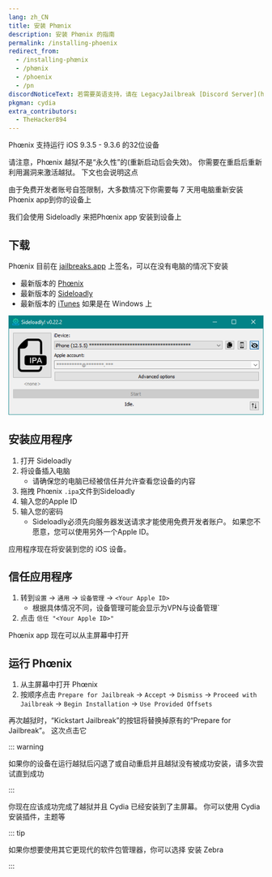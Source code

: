 ```yaml
---
lang: zh_CN
title: 安装 Phœnix
description: 安装 Phœnix 的指南
permalink: /installing-phoenix
redirect_from:
  - /installing-phœnix
  - /phœnix
  - /phoenix
  - /pn
discordNoticeText: 若需要英语支持，请在 LegacyJailbreak [Discord Server](http://discord.legacyjailbreak.com) 上寻求帮助。
pkgman: cydia
extra_contributors:
  - TheHacker894
---
```


Phœnix 支持运行 iOS 9.3.5 - 9.3.6 的32位设备

请注意，Phœnix 越狱不是“永久性”的(重新启动后会失效)。 你需要在重启后重新利用漏洞来激活越狱。 下文也会说明这点

由于免费开发者账号自签限制，大多数情况下你需要每 7 天用电脑重新安装Phœnix app到你的设备上

我们会使用 Sideloadly 来把Phœnix app 安装到设备上

## 下载

<div class="custom-container tip" id="ifJailbreaksAppSigned"><p>
Phœnix 目前在 <a href="https://jailbreaks.app/legacy.html" target="_blank">jailbreaks.app</a> 上签名，可以在没有电脑的情况下安装
</p></div>

- 最新版本的 [Phœnix](https://phoenixpwn.com/)
- 最新版本的 [Sideloadly](https://sideloadly.io/)
- 最新版本的 [iTunes](https://www.apple.com/itunes/download/win32) 如果是在 Windows 上

![Sideloadly 截图(Windows)](/assets/images/sideloadly_win.png)

## 安装应用程序

1. 打开 Sideloadly
2. 将设备插入电脑
   - 请确保您的电脑已经被信任并允许查看您设备的内容
3. 拖拽 Phœnix `.ipa`文件到Sideloadly
4. 输入您的Apple ID
5. 输入您的密码
   - Sideloadly必须先向服务器发送请求才能使用免费开发者账户。 如果您不愿意，您可以使用另外一个Apple ID。

应用程序现在将安装到您的 iOS 设备。

## 信任应用程序

1. 转到`设置` -> `通用` -> `设备管理` -> `<Your Apple ID>`
   - 根据具体情况不同，设备管理可能会显示为VPN与设备管理\`
2. 点击 `信任 "<Your Apple ID>"`

Phœnix app 现在可以从主屏幕中打开

## 运行 Phœnix

1. 从主屏幕中打开 Phœnix
2. 按顺序点击 `Prepare for Jailbreak` -> `Accept` -> `Dismiss` -> `Proceed with Jailbreak` -> `Begin Installation` -> `Use Provided Offsets`

再次越狱时，“Kickstart Jailbreak”的按钮将替换掉原有的“Prepare for Jailbreak”。 这次点击它

::: warning

如果你的设备在运行越狱后闪退了或自动重启并且越狱没有被成功安装，请多次尝试直到成功

:::

你现在应该成功完成了越狱并且 Cydia 已经安装到了主屏幕。 你可以使用 Cydia 安装<router-link to="/faq/#what-are-tweaks">插件</router-link>，主题等

::: tip

如果你想要使用其它更现代的软件包管理器，你可以选择 <router-link to="/installing-zebra">安装 Zebra</router-link>

:::
